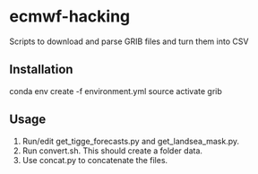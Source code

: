 # ecmwf-hacking
Scripts to download and parse GRIB files and turn them into CSV

## Installation

conda env create -f environment.yml
source activate grib

## Usage

1. Run/edit get_tigge_forecasts.py and get_landsea_mask.py.
2. Run convert.sh. This should create a folder data.
3. Use concat.py to concatenate the files.
